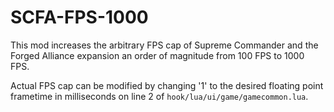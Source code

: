 # SCFA-FPS-1000
This mod increases the arbitrary FPS cap of Supreme Commander and the Forged Alliance expansion an order of magnitude from 100 FPS to 1000 FPS.

Actual FPS cap can be modified by changing '1' to the desired floating point frametime in milliseconds on line 2 of `hook/lua/ui/game/gamecommon.lua`.
